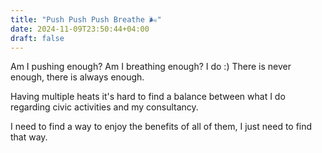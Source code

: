 ```yaml
---
title: "Push Push Push Breathe 🌬️"
date: 2024-11-09T23:50:44+04:00
draft: false
---
```

Am I pushing enough? Am I breathing enough? I do :) There is never enough, there is always enough.

Having multiple heats it's hard to find a balance between what I do regarding civic activities and my consultancy. 

I need to find a way to enjoy the benefits of all of them, I just need to find that way.